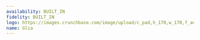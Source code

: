 ```yaml
---
availability: BUILT_IN
fidelity: BUILT_IN
logo: https://images.crunchbase.com/image/upload/c_pad,h_170,w_170,f_auto,b_white,q_auto:eco,dpr_2/qgttluus3fc6p1alfgoj
name: Glia
---
```

